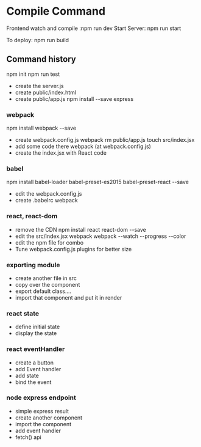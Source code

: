 # Compile Command
Frontend watch and compile :npm run dev
Start Server: npm run start

To deploy: npm run build

## Command history
 npm init
 npm run test
 - create the server.js
 - create public/index.html
 - create public/app.js
 npm install --save express

### webpack
 npm install webpack --save
 - create webpack.config.js
 webpack
 rm public/app.js
 touch src/index.jsx
 - add some code there
 webpack (at webpack.config.js)
 - create the index.jsx with React code

### babel
 npm install babel-loader babel-preset-es2015 babel-preset-react --save
 - edit the webpack.config.js
 - create .babelrc
 webpack

### react, react-dom
 - remove the CDN 
npm install react react-dom --save
 - edit the src/index.jsx
 webpack
 webpack --watch --progress --color
 - edit the npm file for combo
 - Tune webpack.config.js plugins for better size

### exporting module
 - create another file in src 
 - copy over the component
 - export default class....
 - import that component and put it in render

### react state
 - define initial state
 - display the state

### react eventHandler
 - create a button
 - add Event handler 
 - add state
 - bind the event

### node express endpoint
 - simple express result
 - create another component
 - import the component 
 - add event handler
 - fetch() api


